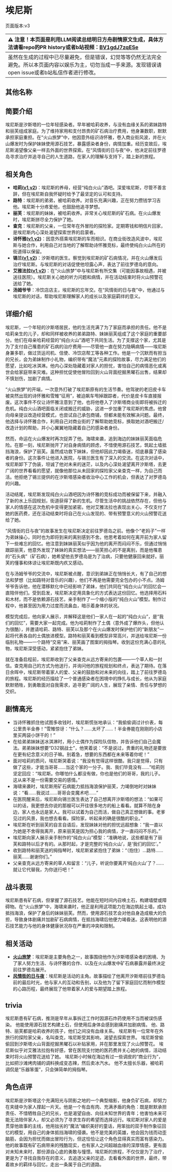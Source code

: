# 埃尼斯
页面版本:v3
 

| :warning: 注意！本页面是利用LLM阅读总结明日方舟剧情原文生成，具体方法请看repo的PR history或者b站视频：[BV1gdJ7zqESe](https://www.bilibili.com/video/BV1gdJ7zqESe/)         |
|:----------------------------|
| 虽然在生成的过程中已尽量避免，但是错误，幻觉等等仍然无法完全避免。所以本页面内容以娱乐为主，切勿当成一手来源。发现错误请open issue或者b站私信作者进行修改。|



## 其他名称

## 简要介绍
埃尼斯是汐斯塔的一位年轻感染者。早年被哈莉收养，与没有血缘关系的弟妹路特和丽芙组成家庭。为了维持家用和支付昂贵的矿石病治疗费用，他身兼数职，默默承担家庭重担。在“火山旅梦”中，他因意外结识诗怀雅，卷入商业街风波，并在火山爆发时为保护妹妹使用源石技艺，暴露感染者身份，病情加重。经历变故后，埃尼斯渴望像父亲一样去外面的世界探索。在“风情街的日与夜”中，他决定前往罗德岛寻求治疗并追寻自己的人生道路，在家人的理解与支持下，踏上新的旅程。
## 相关角色
-   **哈莉([v1](../chars/extended_char_ha_li.md),[v2](extended_char_ha_li.md))**：埃尼斯的养母，经营“纯白火山”酒吧。深爱埃尼斯，尽管不善言辞，但在埃尼斯自我怀疑时给予了最坚定的认可和支持。
-   **路特**：埃尼斯的弟弟，被哈莉收养。对音乐充满兴趣，正在努力攒钱学习吉他。埃尼斯十分疼爱他，也鼓励他追寻梦想。
-   **丽芙**：埃尼斯的妹妹，被哈莉收养。非常关心埃尼斯的矿石病。在火山爆发时，埃尼斯拼尽全力保护了她。
-   **查克**：埃尼斯的父亲，一位常年在外冒险的探险家。定期寄钱和明信片回家，是埃尼斯内心深处渴望探索世界的启蒙者。
-   **诗怀雅([v1](../chars/char_308_swire.md),[v2](char_308_swire.md))**：因意外搭乘埃尼斯的车而相识。在商业街改造风波中，埃尼斯与她合作，利用自己对当地的了解帮助诗怀雅竞标，最终使纯白火山所在的街道得以保留。
-   **锡兰([v1](../chars/char_348_ceylon.md),[v2](char_348_ceylon.md))**：汐斯塔的医生。察觉到埃尼斯的矿石病情况，并在火山爆发后治疗埃尼斯。与埃尼斯的对话促使他坦露心声，表达了前往罗德岛的意向。
-   **艾雅法拉([v1](../chars/char_180_amgoat.md),[v2](char_180_amgoat.md))**：在“火山旅梦”中与埃尼斯有所交集（可能因事故相遇，并被送往医院）。埃尼斯关心她的听力问题和病情，并在活动结束时将火山预警花送给了她。
-   **汤姆爷爷**：冷饮店店主，埃尼斯的忘年交。在“风情街的日与夜”中，他通过与埃尼斯的对话，帮助埃尼斯理解家人的成长以及家庭羁绊的意义。
## 详细介绍
埃尼斯，一个年轻的汐斯塔居民，他的生活充满了为了家庭而承担的责任。他不是哈莉亲生的儿子，却和同样被收养的弟弟路特、妹妹丽芙组成了这个家庭的重要部分。他们在母亲哈莉经营的“纯白火山”酒吧下共同生活。为了支撑这个家，尤其是为了支付自己罹患的矿石病的治疗费用——尽管他一直在努力隐瞒病情——埃尼斯身兼多职，做过货运司机、信使、冷饮店帮工等各种工作。他是一个沉默而有担当的兄长，会为弟妹制作小礼物，编织带有“魔法”元素的探险故事，尽力满足他们的愿望，比如吃冰淇淋。他内心深处隐藏着对家人的担忧，害怕自己的病情恶化或离世会给家庭带来灾难。这种担忧促使他冒险回到火山背面挖掘黑曜石出售，结果却不慎划伤，加剧了病情。

“火山旅梦”的开端，一次意外打破了埃尼斯原有的生活节奏。他驾驶的老旧皮卡车被突然出现的诗怀雅和雪雉“征用”，被迫飙车甩掉跟踪者，代价是皮卡车直接报废。这次事件不仅让诗怀雅注意到了他，也将他卷入了汐斯塔商业街即将被拆迁的危机。纯白火山酒吧面临关闭或搬迁的威胁，这进一步加重了埃尼斯的焦虑。他曾向母亲提议改造经营模式，也尝试自己承包商铺，但都未能有效解决问题。最终，他选择与诗怀雅合作，利用自己对商业街的了解帮助她竞标，换取她对酒吧搬迁/改造计划的帮助，并小心翼翼地隐藏着自己的感染者身份。

然而，命运在火山爆发时再次捉弄了他。海啸来袭，追到海边的妹妹丽芙面临危险。在那一刻，埃尼斯抛开了对自身病情的顾虑，不惜使用源石技艺，筑起土墙抵挡海浪，保护了丽芙。虽然成功救下妹妹，但他却因此力竭昏迷，彻底暴露了感染者的身份。这次事件让他进入医院，与锡兰医生有了深入的交流。在这次对话中，埃尼斯卸下了伪装，坦诚了他对未来的迷茫，以及内心深处渴望离开汐斯塔，去更广阔的世界看看的愿望，就像他那位从未回家的探险家父亲查克一样，为自己而活。他拒绝了锡兰提供的在汐斯塔感染者收治中心工作的机会，但表达了对罗德岛的兴趣。

活动结尾，埃尼斯发现纯白火山酒吧因为诗怀雅的竞标成功而被保留下来，并融入了新的水上乐园规划，街道获得了新的生机。尽管生活中的挑战依然存在，但他与家人的情感在这次危机中变得更加紧密。他对艾雅法拉也表现出关心，不仅支付了她的医药费，还在活动结束时将自己在火山发现的、带有预警意义的火山预警花送给了她。

“风情街的日与夜”的故事发生在埃尼斯决定前往罗德岛之前。他像个“老妈子”一样为弟妹操心，同时也为即将到来的离别感到不舍。他思考着如何在离开前为家人留下一些难忘的回忆。他注意到妹妹丽芙似乎因为他的离开而闷闷不乐，但通过悄悄跟踪丽芙，他意外发现了妹妹的真实想法——丽芙担心的不是离别，而是他罹患的“石头病”（矿石病），她希望他去罗德岛是为了治病，只要他健康回来就好。丽芙的懂事和体谅让埃尼斯既内疚又感动。

在与汤姆爷爷的交流中，埃尼斯被点醒，意识到弟妹正在悄悄长大，有了自己的想法和梦想（比如路特对音乐的兴趣），他们不再是他需要完全包办的小不点。汤姆爷爷告诉他，他在潜移默化中已经影响了弟妹，他们共同在“纯白火山”的回忆会一直陪伴他们。受到启发，埃尼斯决定用具象化的方式表达这份回忆。他选择用石料和木材，而不是依赖源石技艺，亲手制作了一个缩小版的“纯白火山”模型。制作过程中，他甚至因为用力过度而流鼻血，暗示着身体的状况。

模型完成后，他向家人展示，并解释这是他们一家人在一起的“纯白火山”，是“我们的回忆”，需要大家一起完成。他为哈莉制作了土偶（意外成了爆炸头，但他认为很酷），并邀请哈莉、路特、丽芙以及那个在火山爆发时保护他们的“新朋友”一起将代表各自的土偶放进模型。路特和丽芙看到模型非常高兴，并送给埃尼斯一份临别礼物——一个路特“交易”来、丽芙画了图案的拇指琴。收到这份充满心意的礼物，埃尼斯深受感动，紧紧抱住了弟妹。

就在准备启程前，埃尼斯收到了父亲查克从远方寄来的包裹——一个草人和一封信。查克用自己的方式为他送行，并询问他的旅程规划和终点，表达了期待。在落日余晖中，埃尼斯带着家人的爱、父亲的鼓励和对未来的向往，踏上了前往罗德岛的旅程。埃尼斯的经历描绘了一个普通感染者在困境中的挣扎与成长，他从为家庭默默牺牲，到勇敢面对自我需求，追寻更广阔的人生，展现了亲情、责任与梦想的交织。
## 剧情高光
- 当诗怀雅抓住他试图多收钱时，埃尼斯慌张地承认：“我偷偷调过计价表，每公里贵半金券！”雪雉惊讶：“什么？......太坏了......！半金券能在刚刚的小店里买两袋小饼干的！”
- 在给弟弟妹妹送冰淇淋时，用小土偶作为探险队信物，并告诉他们自己会魔法。弟弟妹妹想要“D32钢战士”，他笑着说：“不是说过，贵重的礼物还是要放在更有纪念意义的日子嘛。别着急，想要的东西都在未来等着你呢！”
- 面对哈莉的质问，埃尼斯哭着说：“我没有觉得这样很酷，我只是觉得，只有做了这些，才能当哥哥......当这个家的一分子。我、我们毕竟没有......”哈莉则坚定回应：“埃尼斯。你哪怕什么都没有做，你也是他们的哥哥，我的儿子。这从来不是一份需要交易的感情。”
- 海啸来袭时，埃尼斯用矿石病能力抵挡海浪保护丽芙，力竭倒地时对妹妹说：“看......我说过......哥哥会变魔术吧......”
- 在医院醒来后，埃尼斯向锡兰医生表达了自己想离开汐斯塔的想法：“如果可以的话，我更想去你说的那艘可以开往很多地方的船上看看。就算不陪在身边，家人也永远是家人。我可以试着为自己而活，做自己真正想做的事。老爹见过的风景，我也想去看看。探险家，听起来的确是很酷的职业。”
- 埃尼斯在听到丽芙的自言自语后，发现妹妹对他的担忧远超想象：“我一直以为她是不舍得我离开，原来丽芙是因为担心我的病情，才一直闷闷不乐的。”
- 埃尼斯向家人展示亲手制作的“纯白火山”模型：“准确地说，这些都是有了丽芙和路特以后才有的。从那时起，才是完整的‘纯白火山’，是‘我们的回忆’。”
- 收到路特和丽芙送的拇指琴时，埃尼斯紧紧抱住了弟妹：“（抱住）...路特......丽芙......谢谢你们。”
- 父亲查克从远方寄来的草人和留言：“儿子，听说你要离开‘纯白火山’了？......就让它代替我，为你送行吧！”
## 战斗表现
埃尼斯患有矿石病，但掌握了源石技艺。他能在短时间内召唤土石，构建墙壁或障碍物。在“火山旅梦”中，海啸来袭时，他正是利用这项能力在海边筑起土墙，成功抵挡海浪，保护了身后的妹妹丽芙。然而，使用源石技艺会对他自身造成极大的负担，导致身体剧痛并加剧矿石病病情，在抵挡海啸后他便力竭昏迷。这表明他的源石技艺能力与他的身体健康状况存在严重的冲突和限制。
## 相关活动
-   **[火山旅梦](../stories/act27side.md)**：埃尼斯是主要角色之一，故事围绕他作为汐斯塔感染者的困境、为了家人努力生活、与诗怀雅的合作、以及在火山爆发中矿石病暴露并最终决定前往罗德岛展开。
-   **[风情街的日与夜](../stories/story_bryota_set_1.md)**：埃尼斯是活动的主角。故事描绘了他离开汐斯塔前往罗德岛前的最后时光，他与家人的互动和告别，以及他为了留下家庭回忆而制作模型的心路历程，最终展现了他带着家人的爱与期望踏上旅程。
## trivia
埃尼斯患有矿石病，推测是早年从事拆迁工作时因源石炸药使用不当而被误伤感染。
他能使用源石技艺构建土石，但使用后身体会感到剧痛并加剧病情。
他、路特、丽芙都是哈莉收养的孩子，他们之间没有血缘关系。
埃尼斯有一位常年在外旅行的探险家父亲，名叫查克，埃尼斯受其影响，渴望去探索世界。
埃尼斯曾偷偷回到汐斯塔火山背面挖掘黑曜石以补贴家用，并在那里发现了火山预警花。
埃尼斯似乎对艾雅法拉抱有好感，曾在医院支付她的医药费并关心她的病情，活动结束时将火山预警花送给了她。
埃尼斯小时候在海边有过一些调皮的“商业行为”，比如把沙滩烤肉铺的调料换成变态辣，然后卖冰汽水。
他不太擅长乐器，被哈莉调侃是“乐器笨蛋”，只会弹简单的拇指琴。
## 角色点评
埃尼斯是汐斯塔这个充满阳光与阴影之地的一个典型缩影，他身负矿石病，却努力在夹缝中为家人撑起一片天。他是一个有血有肉、充满矛盾的角色：既是默默承担责任、不惜牺牲自己的兄长，也是渴望自由、向往未知世界的青年；他害怕未来可能无法陪伴家人，却又必须为了寻求生存的希望而选择远行。埃尼斯对家人的爱是贯穿他故事的主线，他用拙劣的“魔法”编织美好的童话，用笨拙的双手制作象征回忆的模型，用自己的身体抵挡海啸的侵袭。他不是完美的英雄，他会因为钱而动歪脑筋，会因为担忧而做出冒险行为，但这恰恰让这个角色显得真实而富有感染力。他的故事既有矿石病带来的残酷现实，也有家人之间超越血缘的深厚情感，更有面对未知未来时，那份源自心底的勇敢与憧憬。埃尼斯的旅程，不仅仅是为了治疗，更是为了寻找自我存在的意义，去追逐父亲的足迹，去看看外面的世界，最终，带着故乡的羁绊与回忆，走出一条属于自己的道路。